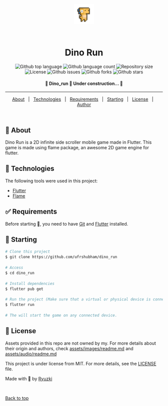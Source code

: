 <div align="center" id="top"> 
  <img src="./assets/images/DinoSprites_tard.gif" alt="Dino Run" width=64 height=64/>

  &#xa0;

  <!-- <a href="https://dino_run.netlify.app">Demo</a> -->
</div>

<h1 align="center">Dino Run</h1>

<p align="center">
  <img alt="Github top language" src="https://img.shields.io/github/languages/top/ufrshubham/dino_run?color=7745b7">

  <img alt="Github language count" src="https://img.shields.io/github/languages/count/ufrshubham/dino_run?color=7745b7">

  <img alt="Repository size" src="https://img.shields.io/github/repo-size/ufrshubham/dino_run?color=7745b7">

  <img alt="License" src="https://img.shields.io/github/license/ufrshubham/dino_run?color=7745b7">

  <img alt="Github issues" src="https://img.shields.io/github/issues/ufrshubham/dino_run?color=7745b7" />

  <img alt="Github forks" src="https://img.shields.io/github/forks/ufrshubham/dino_run?color=7745b7" />

  <img alt="Github stars" src="https://img.shields.io/github/stars/ufrshubham/dino_run?color=7745b7" />
</p>

<!-- Status -->

<h4 align="center"> 
	🚧  Dino_run 🚀 Under construction...  🚧
</h4> 

<hr>

<p align="center">
  <a href="#dart-about">About</a> &#xa0; | &#xa0; 
  <a href="#rocket-technologies">Technologies</a> &#xa0; | &#xa0;
  <a href="#white_check_mark-requirements">Requirements</a> &#xa0; | &#xa0;
  <a href="#checkered_flag-starting">Starting</a> &#xa0; | &#xa0;
  <a href="#memo-license">License</a> &#xa0; | &#xa0;
  <a href="https://github.com/ufrshubham" target="_blank">Author</a>
</p>

<br>

## :dart: About ##

Dino Run is a 2D infinite side scroller mobile game made in Flutter. This game is made using flame package, an awesome 2D game engine for flutter.

## :rocket: Technologies ##

The following tools were used in this project:

- [Flutter](https://flutter.dev/)
- [Flame](https://flame-engine.org/)

## :white_check_mark: Requirements ##

Before starting :checkered_flag:, you need to have [Git](https://git-scm.com) and [Flutter](https://flutter.dev/) installed.

## :checkered_flag: Starting ##

```bash
# Clone this project
$ git clone https://github.com/ufrshubham/dino_run

# Access
$ cd dino_run

# Install dependencies
$ flutter pub get

# Run the project (Make sure that a virtual or physical device is connected first)
$ flutter run

# The will start the game on any connected device.
```

## :memo: License ##

Assets provided in this repo are not owned by my. For more details about their origin and authors, check [assets/images/readme.md](assets/images/readme.md) and [assets/audio/readme.md](assets/audio/readme.md)

This project is under license from MIT. For more details, see the [LICENSE](LICENSE) file.


Made with :brain: by <a href="https://github.com/ufrshubham" target="_blank">Ryuzki</a>

&#xa0;

<a href="#top">Back to top</a>
